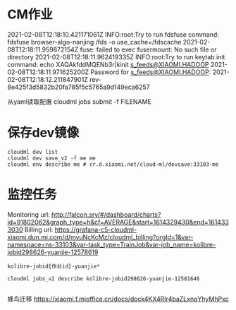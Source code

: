 # CM作业

2021-02-08T12:18:10.421171061Z INFO:root:Try to run fdsfuse command: fdsfuse browser-algo-nanjing /fds -o use_cache=/fdscache
2021-02-08T12:18:11.959872154Z fuse: failed to exec fusermount: No such file or directory
2021-02-08T12:18:11.962419335Z INFO:root:Try to run keytab init command: echo XAQAkfddMQENb3r|kinit s_feeds@XIAOMI.HADOOP
2021-02-08T12:18:11.971625200Z Password for s_feeds@XIAOMI.HADOOP:
2021-02-08T12:18:12.211847901Z rev-8e425f3d5832b20fa785f5c5765a9d149eca6257



从yaml读取配置 cloudml jobs submit -f FILENAME


# 保存dev镜像
```
cloudml dev list
cloudml dev save_v2 -f me me
cloudml env describe me # cr.d.xiaomi.net/cloud-ml/devsave:33103-me
```

# 监控任务
Monitoring url:  http://falcon.srv/#/dashboard/charts?id=91802062&graph_type=h&cf=AVERAGE&start=1614329430&end=1614333030
Billing url:     https://grafana-c5-cloudml-xiaomi.dun.mi.com/d/mvuNcKcMz/cloudml_billing?orgId=1&var-namespace=ns-33103&var-task_type=TrainJob&var-job_name=kolibre-jobid298626-yuanjie-12578619
```
kolibre-jobid{作业id}-yuanjie*

cloudml jobs_v2 describe kolibre-jobid298626-yuanjie-12581646


```

蜂鸟迁移
https://xiaomi.f.mioffice.cn/docs/dock4KX4Rlr4baZLxnqYhyMhPxc
